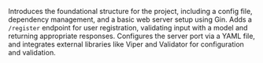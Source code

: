 Introduces the foundational structure for the project, including a config file, dependency management, and a basic web server setup using Gin. 
Adds a `/register` endpoint for user registration, validating input with a model and returning appropriate responses. 
Configures the server port via a YAML file, and integrates external libraries like Viper and Validator for configuration and validation.
